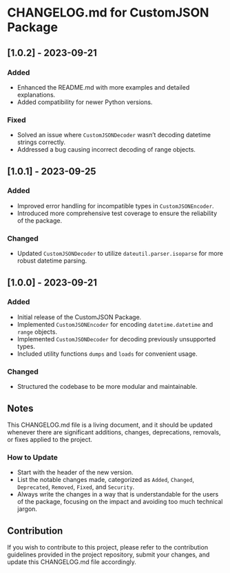 # CHANGELOG.md for CustomJSON Package

## [1.0.2] - 2023-09-21

### Added
- Enhanced the README.md with more examples and detailed explanations.
- Added compatibility for newer Python versions.

### Fixed
- Solved an issue where `CustomJSONDecoder` wasn’t decoding datetime strings correctly.
- Addressed a bug causing incorrect decoding of range objects.

## [1.0.1] - 2023-09-25

### Added
- Improved error handling for incompatible types in `CustomJSONEncoder`.
- Introduced more comprehensive test coverage to ensure the reliability of the package.

### Changed
- Updated `CustomJSONDecoder` to utilize `dateutil.parser.isoparse` for more robust datetime parsing.

## [1.0.0] - 2023-09-21

### Added
- Initial release of the CustomJSON Package.
- Implemented `CustomJSONEncoder` for encoding `datetime.datetime` and `range` objects.
- Implemented `CustomJSONDecoder` for decoding previously unsupported types.
- Included utility functions `dumps` and `loads` for convenient usage.

### Changed
- Structured the codebase to be more modular and maintainable.

## Notes
This CHANGELOG.md file is a living document, and it should be updated whenever there are significant additions, changes, deprecations, removals, or fixes applied to the project.

### How to Update
- Start with the header of the new version.
- List the notable changes made, categorized as `Added`, `Changed`, `Deprecated`, `Removed`, `Fixed`, and `Security`.
- Always write the changes in a way that is understandable for the users of the package, focusing on the impact and avoiding too much technical jargon.

## Contribution
If you wish to contribute to this project, please refer to the contribution guidelines provided in the project repository, submit your changes, and update this CHANGELOG.md file accordingly.
